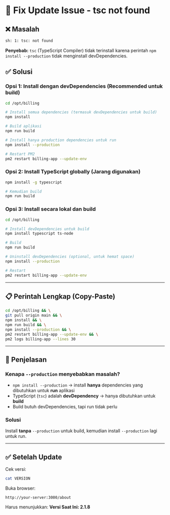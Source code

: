 # 🔧 Fix Update Issue - tsc not found

## ❌ Masalah
```bash
sh: 1: tsc: not found
```

**Penyebab:** `tsc` (TypeScript Compiler) tidak terinstall karena perintah `npm install --production` tidak menginstall devDependencies.

## ✅ Solusi

### Opsi 1: Install dengan devDependencies (Recommended untuk build)

```bash
cd /opt/billing

# Install semua dependencies (termasuk devDependencies untuk build)
npm install

# Build aplikasi
npm run build

# Install hanya production dependencies untuk run
npm install --production

# Restart PM2
pm2 restart billing-app --update-env
```

### Opsi 2: Install TypeScript globally (Jarang digunakan)

```bash
npm install -g typescript

# Kemudian build
npm run build
```

### Opsi 3: Install secara lokal dan build

```bash
cd /opt/billing

# Install devDependencies untuk build
npm install typescript ts-node

# Build
npm run build

# Uninstall devDependencies (optional, untuk hemat space)
npm install --production

# Restart
pm2 restart billing-app --update-env
```

---

## 📋 Perintah Lengkap (Copy-Paste)

```bash
cd /opt/billing && \
git pull origin main && \
npm install && \
npm run build && \
npm install --production && \
pm2 restart billing-app --update-env && \
pm2 logs billing-app --lines 30
```

---

## 📝 Penjelasan

### Kenapa `--production` menyebabkan masalah?

- `npm install --production` → install **hanya** dependencies yang dibutuhkan untuk **run** aplikasi
- TypeScript (`tsc`) adalah **devDependency** → hanya dibutuhkan untuk **build**
- Build butuh devDependencies, tapi run tidak perlu

### Solusi

Install **tanpa** `--production` untuk build, kemudian install `--production` lagi untuk run.

---

## ✅ Setelah Update

Cek versi:
```bash
cat VERSION
```

Buka browser:
```
http://your-server:3000/about
```

Harus menunjukkan: **Versi Saat Ini: 2.1.8**

